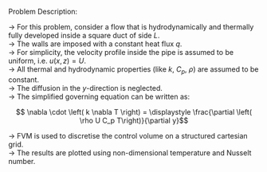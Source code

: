 Problem Description:  
  
-> For this problem, consider a flow that is hydrodynamically and thermally fully developed inside a square duct of side $L$.  
-> The walls are imposed with a constant heat flux $q$.  
-> For simplicity, the velocity profile inside the pipe is assumed to be uniform, i.e. $u(x, z) = U$.  
-> All thermal and hydrodynamic properties (like $k$, $C_p$, $\rho$) are assumed to be constant.  
-> The diffusion in the $y$-direction is neglected.  
-> The simplified governing equation can be written as:  

$$ \nabla \cdot \left( k \nabla T \right) = \displaystyle \frac{\partial \left( \rho U C_p T\right)}{\partial y}$$  

-> FVM is used to discretise the control volume on a structured cartesian grid.  
-> The results are plotted using non-dimensional temperature and Nusselt number.  
